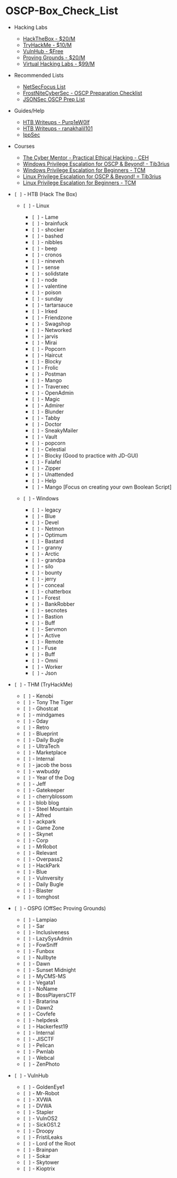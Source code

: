 # OSCP-Box_Check_List

- Hacking Labs
  - [HackTheBox - $20/M](https://app.hackthebox.eu/home)
  - [TryHackMe - $10/M](https://tryhackme.com/login)
  - [VulnHub - $Free](https://www.vulnhub.com/)
  - [Proving Grounds - $20/M](https://www.offensive-security.com/labs/individual/)
  - [Virtual Hacking Labs - $99/M](https://www.virtualhackinglabs.com/)

- Recommended Lists
  - [NetSecFocus List](https://docs.google.com/spreadsheets/d/1dwSMIAPIam0PuRBkCiDI88pU3yzrqqHkDtBngUHNCw8/edit#gid=0)
  - [FrostNiteCyberSec - OSCP Preparation Checklist](https://drive.google.com/file/d/1zYQOcr2h2VnRelm0Unx9Sg0Qg1MYDWUg/view)
  - [JSONSec OSCP Prep List](https://docs.google.com/spreadsheets/d/1wW2EOeUo5EkgePheuBfqeUh6Zuh4sPnYVwb7KusoSqc/edit#gid=0)

- Guides/Help
  - [HTB Writeups - Purp1eW0lf](https://github.com/Purp1eW0lf/HackTheBoxWriteups)
  - [HTB Writeups - ranakhalil101](https://medium.com/@ranakhalil101/hack-the-box-jarvis-writeup-w-o-metasploit-9f4cc7907c87)
  - [IppSec](https://www.youtube.com/channel/UCa6eh7gCkpPo5XXUDfygQQA)

- Courses
  - [The Cyber Mentor - Practical Ethical Hacking - CEH](https://academy.tcm-sec.com/p/practical-ethical-hacking-the-complete-course)
  - [Windows Privilege Escalation for OSCP & Beyond! - Tib3rius](https://www.udemy.com/course/windows-privilege-escalation/)
  - [Windows Privilege Escalation for Beginners - TCM](https://academy.tcm-sec.com/p/windows-privilege-escalation-for-beginners)
  - [Linux Privilege Escalation for OSCP & Beyond! = Tib3rius](https://www.udemy.com/course/linux-privilege-escalation/)
  - [Linux Privilege Escalation for Beginners - TCM](https://academy.tcm-sec.com/p/linux-privilege-escalation)


- `[ ]` - HTB (Hack The Box)
  - `[ ]` - Linux
    - `[ ]` - Lame
    - `[ ]` - brainfuck
    - `[ ]` - shocker
    - `[ ]` - bashed
    - `[ ]` - nibbles
    - `[ ]` - beep
    - `[ ]` - cronos
    - `[ ]` - nineveh
    - `[ ]` - sense
    - `[ ]` - solidstate
    - `[ ]` - node
    - `[ ]` - valentine
    - `[ ]` - poison
    - `[ ]` - sunday
    - `[ ]` - tartarsauce
    - `[ ]` - Irked
    - `[ ]` - Friendzone
    - `[ ]` - Swagshop
    - `[ ]` - Networked
    - `[ ]` - jarvis
    - `[ ]` - Mirai
    - `[ ]` - Popcorn
    - `[ ]` - Haircut
    - `[ ]` - Blocky
    - `[ ]` - Frolic
    - `[ ]` - Postman
    - `[ ]` - Mango
    - `[ ]` - Traverxec
    - `[ ]` - OpenAdmin
    - `[ ]` - Magic
    - `[ ]` - Admirer
    - `[ ]` - Blunder
    - `[ ]` - Tabby
    - `[ ]` - Doctor
    - `[ ]` - SneakyMailer
    - `[ ]` - Vault
    - `[ ]` - popcorn
    - `[ ]` - Celestial
    - `[ ]` - Blocky (Good to practice with JD-GUI)
    - `[ ]` - Falafel
    - `[ ]` - Zipper
    - `[ ]` - Unattended
    - `[ ]` - Help
    - `[ ]` - Mango [Focus on creating your own Boolean Script]

  - `[ ]` - Windows
    - `[ ]` - legacy
    - `[ ]` - Blue
    - `[ ]` - Devel
    - `[ ]` - Netmon
    - `[ ]` - Optimum
    - `[ ]` - Bastard
    - `[ ]` - granny
    - `[ ]` - Arctic
    - `[ ]` - grandpa
    - `[ ]` - silo
    - `[ ]` - bounty
    - `[ ]` - jerry
    - `[ ]` - conceal
    - `[ ]` - chatterbox
    - `[ ]` - Forest
    - `[ ]` - BankRobber
    - `[ ]` - secnotes
    - `[ ]` - Bastion
    - `[ ]` - Buff
    - `[ ]` - Servmon
    - `[ ]` - Active
    - `[ ]` - Remote
    - `[ ]` - Fuse
    - `[ ]` - Buff
    - `[ ]` - Omni
    - `[ ]` - Worker
    - `[ ]` - Json


- `[ ]` - THM (TryHackMe)
  - `[ ]` - Kenobi
  - `[ ]` - Tony The Tiger
  - `[ ]` - Ghostcat
  - `[ ]` - mindgames
  - `[ ]` - 0day
  - `[ ]` - Retro
  - `[ ]` - Blueprint
  - `[ ]` - Daily Bugle
  - `[ ]` - UltraTech
  - `[ ]` - Marketplace
  - `[ ]` - Internal
  - `[ ]` - jacob the boss
  - `[ ]` - wwbuddy
  - `[ ]` - Year of the Dog
  - `[ ]` - Jeff
  - `[ ]` - Gatekeeper
  - `[ ]` - cherryblossom
  - `[ ]` - blob blog
  - `[ ]` - Steel Mountain
  - `[ ]` - Alfred
  - `[ ]` - ackpark
  - `[ ]` - Game Zone
  - `[ ]` - Skynet
  - `[ ]` - Corp
  - `[ ]` - MrRobot
  - `[ ]` - Relevant
  - `[ ]` - Overpass2
  - `[ ]` - HackPark
  - `[ ]` - Blue
  - `[ ]` - Vulnversity
  - `[ ]` - Daily Bugle
  - `[ ]` - Blaster
  - `[ ]` - tomghost


- `[ ]` - OSPG (OffSec Proving Grounds)
  - `[ ]` - Lampiao
  - `[ ]` - Sar
  - `[ ]` - Inclusiveness
  - `[ ]` - LazySysAdmin
  - `[ ]` - FowSniff
  - `[ ]` - Funbox
  - `[ ]` - Nullbyte
  - `[ ]` - Dawn
  - `[ ]` - Sunset Midnight
  - `[ ]` - MyCMS-MS
  - `[ ]` - Vegata1
  - `[ ]` - NoName
  - `[ ]` - BossPlayersCTF
  - `[ ]` - Bratarina
  - `[ ]` - Dawn2
  - `[ ]` - Covfefe
  - `[ ]` - helpdesk
  - `[ ]` - Hackerfest19
  - `[ ]` - Internal
  - `[ ]` - JISCTF
  - `[ ]` - Pelican
  - `[ ]` - Pwnlab
  - `[ ]` - Webcal
  - `[ ]` - ZenPhoto

- `[ ]` - VulnHub
  - `[ ]` - GoldenEye1
  - `[ ]` - Mr-Robot
  - `[ ]` - XVWA
  - `[ ]` - DVWA
  - `[ ]` - Stapler
  - `[ ]` - VulnOS2
  - `[ ]` - SickOS1.2
  - `[ ]` - Droopy
  - `[ ]` - FristiLeaks
  - `[ ]` - Lord of the Root
  - `[ ]` - Brainpan
  - `[ ]` - Sokar
  - `[ ]` - Skytower
  - `[ ]` - Kioptrix